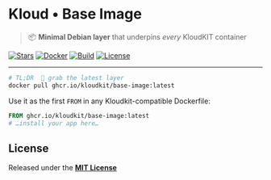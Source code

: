 # Kloud • Base Image

> 📦 **Minimal Debian layer** that underpins *every* KloudKIT container

[![Stars](https://img.shields.io/github/stars/kloudkit/base-image?style=for-the-badge&logo=git&logoColor=c6d0f5&labelColor=414559&color=f0c6c6)](https://github.com/kloudkit/base-image/stargazers)
[![Docker](https://img.shields.io/badge/latest-a?style=for-the-badge&logo=docker&logoColor=c6d0f5&label=docker&labelColor=414559&color=ef9f76)](https://github.com/kloudkit/base-image/pkgs/container/base-image)
[![Build](https://img.shields.io/github/actions/workflow/status/kloudkit/base-image/build.yaml?style=for-the-badge&logo=githubactions&logoColor=c6d0f5&label=build&labelColor=414559&color=a6da95)](https://github.com/kloudkit/base-image/actions/workflows/build.yaml)
[![License](https://img.shields.io/github/license/kloudkit/base-image?style=for-the-badge&logo=opensourceinitiative&logoColor=c6d0f5&labelColor=414559&color=8caaee)](https://github.com/kloudkit/base-image/blob/main/LICENSE)

---

```sh
# TL;DR  🐳 grab the latest layer
docker pull ghcr.io/kloudkit/base-image:latest
```

Use it as the first `FROM` in any Kloudkit-compatible Dockerfile:

```dockerfile
FROM ghcr.io/kloudkit/base-image:latest
# …install your app here…
```

## License

Released under the [**MIT License**](https://github.com/kloudkit/base-image/blob/main/LICENSE)
